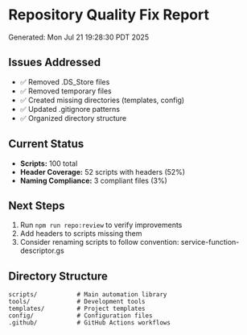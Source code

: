# Repository Quality Fix Report
Generated: Mon Jul 21 19:28:30 PDT 2025

## Issues Addressed
- ✅ Removed .DS_Store files
- ✅ Removed temporary files  
- ✅ Created missing directories (templates, config)
- ✅ Updated .gitignore patterns
- ✅ Organized directory structure

## Current Status
- **Scripts:** 100 total
- **Header Coverage:** 52 scripts with headers (52%)
- **Naming Compliance:** 3 compliant files (3%)

## Next Steps
1. Run `npm run repo:review` to verify improvements
2. Add headers to scripts missing them
3. Consider renaming scripts to follow convention: service-function-descriptor.gs

## Directory Structure
```
scripts/           # Main automation library
tools/             # Development tools  
templates/         # Project templates
config/            # Configuration files
.github/           # GitHub Actions workflows
```
